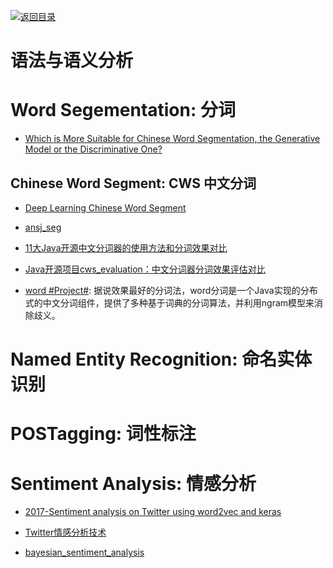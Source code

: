 [![返回目录](https://parg.co/UGo)](https://parg.co/b4z) 
 
 
# 语法与语义分析

# Word Segementation: 分词

- [Which is More Suitable for Chinese Word Segmentation,  the Generative Model or the Discriminative One? ](http://aclweb.org/anthology//Y/Y09/Y09-2047.pdf)

## Chinese Word Segment: CWS 中文分词

- [Deep Learning Chinese Word Segment](https://github.com/koth/kcws)

- [ansj_seg](https://github.com/NLPchina/ansj_seg)

- [11大Java开源中文分词器的使用方法和分词效果对比](http://my.oschina.net/apdplat/blog/412921)

- [Java开源项目cws_evaluation：中文分词器分词效果评估对比](https://github.com/ysc/cws_evaluation)

- [word #Project#](https://github.com/ysc/word): 据说效果最好的分词法，word分词是一个Java实现的分布式的中文分词组件，提供了多种基于词典的分词算法，并利用ngram模型来消除歧义。

# Named Entity Recognition: 命名实体识别

# POSTagging: 词性标注

# Sentiment Analysis: 情感分析

- [2017-Sentiment analysis on Twitter using word2vec and keras](https://parg.co/baA)

- [Twitter情感分析技术](http://www.infoq.com/cn/news/2015/12/Twitter-api-notion)

- [bayesian_sentiment_analysis](https://github.com/kennycason/bayesian_sentiment_analysis)